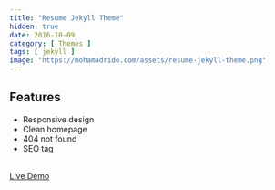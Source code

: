 ```yaml
---
title: "Resume Jekyll Theme"
hidden: true
date: 2016-10-09
category: [ Themes ]
tags: [ jekyll ]
image: "https://mohamadrido.com/assets/resume-jekyll-theme.png"
---
```

## Features
   - Responsive design
   - Clean homepage
   - 404 not found
   - SEO tag
<br />
<a href="https://about.mohamadrido.com">Live Demo</a>
